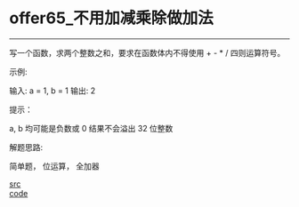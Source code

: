 # offer65_不用加减乘除做加法

---

写一个函数，求两个整数之和，要求在函数体内不得使用 + - * / 四则运算符号。

示例:

输入: a = 1, b = 1
输出: 2
 

提示：

a, b 均可能是负数或 0
结果不会溢出 32 位整数

解题思路:

简单题， 位运算， 全加器

[src](https://leetcode-cn.com/problems/bu-yong-jia-jian-cheng-chu-zuo-jia-fa-lcof/) <br>
[code](code/offer65.c) <br>
